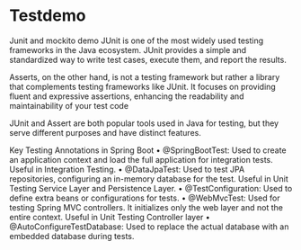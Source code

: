 # Testdemo
Junit and mockito demo
JUnit is one of the most widely used testing frameworks in the Java ecosystem. JUnit provides a simple and standardized way to write test cases, execute them, and report the results.

Asserts, on the other hand, is not a testing framework but rather a library that complements testing frameworks like JUnit. It focuses on providing fluent and expressive assertions, enhancing the readability and maintainability of your test code


JUnit and Assert are both popular tools used in Java for testing, but they serve different purposes and have distinct features.

Key Testing Annotations in Spring Boot
• @SpringBootTest: Used to create an application context and load the full application for integration tests. Useful in Integration Testing.
• @DataJpaTest: Used to test JPA repositories, configuring an in-memory database for the test. Useful in Unit Testing Service Layer and Persistence Layer.
• @TestConfiguration: Used to define extra beans or configurations for tests.
• @WebMvcTest: Used for testing Spring MVC controllers. It initializes only the web layer and not the entire context. Useful in Unit Testing Controller layer
• @AutoConfigureTestDatabase: Used to replace the actual database with an embedded database during tests.